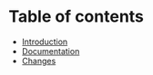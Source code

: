 # Table of contents

* [Introduction](README.md)
* [Documentation](documentation.md)
* [Changes](changes.md)
